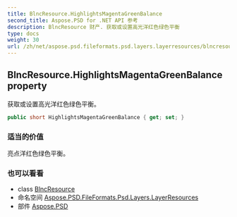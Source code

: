 ```yaml
---
title: BlncResource.HighlightsMagentaGreenBalance
second_title: Aspose.PSD for .NET API 参考
description: BlncResource 财产. 获取或设置高光洋红色绿色平衡
type: docs
weight: 30
url: /zh/net/aspose.psd.fileformats.psd.layers.layerresources/blncresource/highlightsmagentagreenbalance/
---
```

## BlncResource.HighlightsMagentaGreenBalance property

获取或设置高光洋红色绿色平衡。

```csharp
public short HighlightsMagentaGreenBalance { get; set; }
```

### 适当的价值

亮点洋红色绿色平衡。

### 也可以看看

* class [BlncResource](../)
* 命名空间 [Aspose.PSD.FileFormats.Psd.Layers.LayerResources](../../blncresource/)
* 部件 [Aspose.PSD](../../../)


